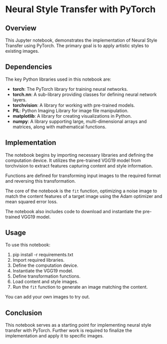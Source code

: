 # Neural Style Transfer with PyTorch

## Overview

This Jupyter notebook, demonstrates the implementation of Neural Style Transfer using PyTorch. The primary goal is to apply artistic styles to existing images.

## Dependencies

The key Python libraries used in this notebook are:

- **torch**: The PyTorch library for training neural networks.
- **torch.nn**: A sub-library providing classes for defining neural network layers.
- **torchvision**: A library for working with pre-trained models.
- **PIL**: Python Imaging Library for image file manipulation.
- **matplotlib**: A library for creating visualizations in Python.
- **numpy**: A library supporting large, multi-dimensional arrays and matrices, along with mathematical functions.

## Implementation

The notebook begins by importing necessary libraries and defining the computation device. It utilizes the pre-trained VGG19 model from torchvision to extract features capturing content and style information.

Functions are defined for transforming input images to the required format and reversing this transformation.

The core of the notebook is the `fit` function, optimizing a noise image to match the content features of a target image using the Adam optimizer and mean squared error loss.

The notebook also includes code to download and instantiate the pre-trained VGG19 model.

## Usage

To use this notebook:

1. pip install -r requirements.txt
2. Import required libraries.
3. Define the computation device.
4. Instantiate the VGG19 model.
5. Define transformation functions.
6. Load content and style images.
7. Run the `fit` function to generate an image matching the content.

You can add your own images to try out.

## Conclusion

This notebook serves as a starting point for implementing neural style transfer with PyTorch. Further work is required to finalize the implementation and apply it to specific images.
